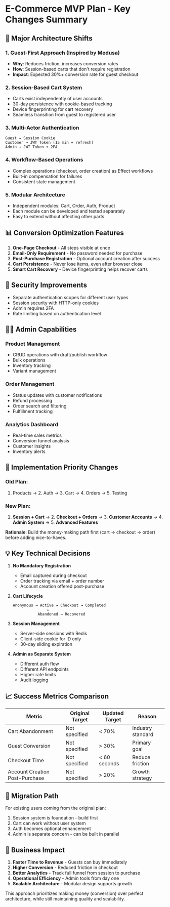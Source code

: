 # E-Commerce MVP Plan - Key Changes Summary

## 🎯 Major Architecture Shifts

### 1. **Guest-First Approach** (Inspired by Medusa)
- **Why**: Reduces friction, increases conversion rates
- **How**: Session-based carts that don't require registration
- **Impact**: Expected 30%+ conversion rate for guest checkout

### 2. **Session-Based Cart System**
- Carts exist independently of user accounts
- 30-day persistence with cookie-based tracking
- Device fingerprinting for cart recovery
- Seamless transition from guest to registered user

### 3. **Multi-Actor Authentication**
```
Guest → Session Cookie
Customer → JWT Token (15 min + refresh)
Admin → JWT Token + 2FA
```

### 4. **Workflow-Based Operations**
- Complex operations (checkout, order creation) as Effect workflows
- Built-in compensation for failures
- Consistent state management

### 5. **Modular Architecture**
- Independent modules: Cart, Order, Auth, Product
- Each module can be developed and tested separately
- Easy to extend without affecting other parts

## 📊 Conversion Optimization Features

1. **One-Page Checkout** - All steps visible at once
2. **Email-Only Requirement** - No password needed for purchase
3. **Post-Purchase Registration** - Optional account creation after success
4. **Cart Persistence** - Never lose items, even after browser close
5. **Smart Cart Recovery** - Device fingerprinting helps recover carts

## 🔐 Security Improvements

- Separate authentication scopes for different user types
- Session security with HTTP-only cookies
- Admin requires 2FA
- Rate limiting based on authentication level

## 👨‍💼 Admin Capabilities

### Product Management
- CRUD operations with draft/publish workflow
- Bulk operations
- Inventory tracking
- Variant management

### Order Management
- Status updates with customer notifications
- Refund processing
- Order search and filtering
- Fulfillment tracking

### Analytics Dashboard
- Real-time sales metrics
- Conversion funnel analysis
- Customer insights
- Inventory alerts

## 🚀 Implementation Priority Changes

### Old Plan:
1. Products → 2. Auth → 3. Cart → 4. Orders → 5. Testing

### New Plan:
1. **Session + Cart** → 2. **Checkout + Orders** → 3. **Customer Accounts** → 4. **Admin System** → 5. **Advanced Features**

**Rationale**: Build the money-making path first (cart → checkout → order) before adding nice-to-haves.

## 💡 Key Technical Decisions

1. **No Mandatory Registration**
   - Email captured during checkout
   - Order tracking via email + order number
   - Account creation offered post-purchase

2. **Cart Lifecycle**
   ```
   Anonymous → Active → Checkout → Completed
                  ↓
              Abandoned → Recovered
   ```

3. **Session Management**
   - Server-side sessions with Redis
   - Client-side cookie for ID only
   - 30-day sliding expiration

4. **Admin as Separate System**
   - Different auth flow
   - Different API endpoints
   - Higher rate limits
   - Audit logging

## 📈 Success Metrics Comparison

| Metric | Original Target | Updated Target | Reason |
|--------|----------------|----------------|---------|
| Cart Abandonment | Not specified | < 70% | Industry standard |
| Guest Conversion | Not specified | > 30% | Primary goal |
| Checkout Time | Not specified | < 60 seconds | Reduce friction |
| Account Creation Post-Purchase | Not specified | > 20% | Growth strategy |

## 🔄 Migration Path

For existing users coming from the original plan:
1. Session system is foundation - build first
2. Cart can work without user system
3. Auth becomes optional enhancement
4. Admin is separate concern - can be built in parallel

## 🎯 Business Impact

1. **Faster Time to Revenue** - Guests can buy immediately
2. **Higher Conversion** - Reduced friction in checkout
3. **Better Analytics** - Track full funnel from session to purchase
4. **Operational Efficiency** - Admin tools from day one
5. **Scalable Architecture** - Modular design supports growth

This approach prioritizes making money (conversion) over perfect architecture, while still maintaining quality and scalability.